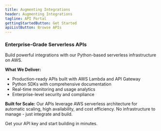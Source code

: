 ```yaml
---
title: Augmenting Integrations
header: Augmenting Integrations
tagline: API Portal
gettingStartedButton: Get Started
apiListButton: Browse APIs
---
```


### Enterprise-Grade Serverless APIs

Build powerful integrations with our Python-based serverless infrastructure on AWS.

**What We Deliver:**
- Production-ready APIs built with AWS Lambda and API Gateway
- Python SDKs with comprehensive documentation
- Real-time monitoring and usage analytics
- Enterprise-level security and compliance

**Built for Scale:**
Our APIs leverage AWS serverless architecture for automatic scaling, high availability, and cost efficiency. No infrastructure to manage - just integrate and build.

Get your API key and start building in minutes.